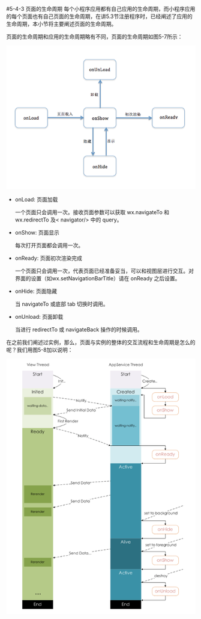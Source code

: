 #5-4-3 页面的生命周期
每个小程序应用都有自己应用的生命周期，而小程序应用的每个页面也有自己页面的生命周期，在讲5.3节注册程序时，已经阐述了应用的生命周期，本小节将主要阐述页面的生命周期。

页面的生命周期和应用的生命周期略有不同，页面的生命周期如图5-7所示：

![](/assets/图5-7页面生命周期.png)

* onLoad: 页面加载

  一个页面只会调用一次。接收页面参数可以获取 wx.navigateTo 和 wx.redirectTo 及&lt; navigator/> 中的 query。
* onShow: 页面显示

  每次打开页面都会调用一次。
* onReady: 页面初次渲染完成

  一个页面只会调用一次，代表页面已经准备妥当，可以和视图层进行交互。对界面的设置（如wx.setNavigationBarTitle）请在 onReady 之后设置。
* onHide: 页面隐藏

  当 navigateTo 或底部 tab 切换时调用。
* onUnload: 页面卸载

  当进行 redirectTo 或 navigateBack 操作的时候调用。
  
  
在之前我们阐述过实例，那么，页面与实例的整体的交互流程和生命周期是怎么的呢？我们用图5-8加以说明：

![](/assets/图5-8页面与实例的生命周期.png)
  
